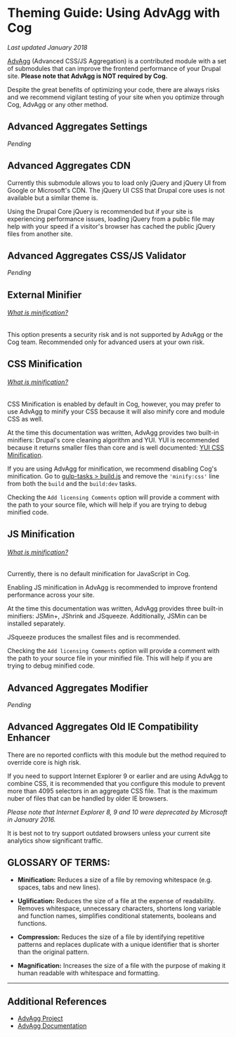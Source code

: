 # Theming Guide: Using AdvAgg with Cog
_Last updated January 2018_

[AdvAgg](https://www.drupal.org/project/advagg) (Advanced CSS/JS Aggregation) is a contributed module with a set of submodules that can improve the frontend performance of your Drupal site. **Please note that AdvAgg is NOT required by Cog.**

Despite the great benefits of optimizing your code, there are always risks and we recommend vigilant testing of your site when you optimize through Cog, AdvAgg or any other method.


## Advanced Aggregates Settings
_Pending_
<!-- @TODO -->


## Advanced Aggregates CDN

Currently this submodule allows you to load only jQuery and jQuery UI from Google or Microsoft's CDN. The jQuery UI CSS that Drupal core uses is not available but a similar theme is.

Using the Drupal Core jQuery is recommended but if your site is experiencing performance issues, loading jQuery from a public file may help with your speed if a visitor's browser has cached the public jQuery files from another site.


## Advanced Aggregates CSS/JS Validator
_Pending_
<!-- @TODO -->


## External Minifier
###### [What is minification?](#minification)

This option presents a security risk and is not supported by AdvAgg or the Cog team. Recommended only for advanced users at your own risk.


## CSS Minification
###### [What is minification?](#minification)

CSS Minification is enabled by default in Cog, however, you may prefer to use AdvAgg to minify your CSS because it will also minify core and module CSS as well.

At the time this documentation was written, AdvAgg provides two built-in minifiers: Drupal's core cleaning algorithm and YUI. YUI is recommended because it returns smaller files than core and is well documented: [YUI CSS Minification](http://yui.github.io/yuicompressor/css.html).

If you are using AdvAgg for minification, we recommend disabling Cog's minification. Go to [gulp-tasks > build.js](../gulp-tasks/build.js) and remove the `'minify:css'` line from both the `build` and the `build:dev` tasks.

Checking the `Add licensing Comments` option will provide a comment with the path to your source file, which will help if you are trying to debug minified code.


## JS Minification
###### [What is minification?](#minification)

<!-- @TODO: Update with latest Babel settings. -->
Currently, there is no default minification for JavaScript in Cog.

Enabling JS minification in AdvAgg is recommended to improve frontend performance across your site.

At the time this documentation was written, AdvAgg provides three built-in minifiers: JSMin+, JShrink and JSqueeze. Additionally, JSMin can be installed separately.

JSqueeze produces the smallest files and is recommended. 

Checking the `Add licensing Comments` option will provide a comment with the path to your source file in your minified file. This will help if you are trying to debug minified code.


## Advanced Aggregates Modifier
_Pending_
<!-- @TODO -->

## Advanced Aggregates Old IE Compatibility Enhancer

There are no reported conflicts with this module but the method required to override core is high risk.

If you need to support Internet Explorer 9 or earlier and are using AdvAgg to combine CSS, it is recommended that you configure this module to prevent more than 4095 selectors in an aggregate CSS file. That is the maximum nuber of files that can be handled by older IE browsers.

_Please note that Internet Explorer 8, 9 and 10 were deprecated by Microsoft in January 2016._ 

It is best not to try support outdated browsers unless your current site analytics show significant traffic.

## GLOSSARY OF TERMS:

* **Minification:** Reduces a size of a file by removing whitespace (e.g. spaces, tabs and new lines).

* **Uglification:** Reduces the size of a file at the expense of readability. Removes whitespace, unnecessary characters, shortens long variable and function names, simplifies conditional statements, booleans and functions.

* **Compression:** Reduces the size of a file  by identifying repetitive patterns and replaces duplicate with a unique identifier that is shorter than the original pattern.

* **Magnification:** Increases the size of a file with the purpose of making it human readable with whitespace and formatting.


---

## Additional References
* [AdvAgg Project](https://www.drupal.org/project/advagg)
* [AdvAgg Documentation](https://www.drupal.org/docs/8/modules/advanced-cssjs-aggregation)
